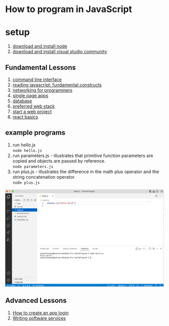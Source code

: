 # How to program in JavaScript

# setup 
1. [download and install node](https://nodejs.org/en/download/)   
2. [download and install visual studio community](https://visualstudio.microsoft.com/vs/community/)

## Fundamental Lessons
1. [command line interface](cli.md) 
2. [reading javascript: fundamental constructs](readJS.md)  
3. [networking for programmers](networking.md)  
4. [single page apps](spa.md)
5. [database](db.md)
6. [preferred web stack](https://github.com/andrewt3000/web_development#web-development)
7. [start a web project](start.md)
8. [react basics](react.md)


## example programs
1. run hello.js  
`node hello.js`
2. run parameters.js - illustrates that primitive function parameters are copied and objects are passed by reference.  
`node parameters.js`
2. run plus.js - illustrates the difference in the math plus operator and the string concatenation operator.  
`node plus.js`


![hello world](img/hello.png)

## Advanced Lessons
1. [How to create an app login](login.md)  
2. [Writing software services](https://medium.com/@andrewt3000/writing-a-software-service-7e26ba99645c)
